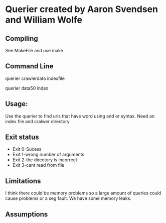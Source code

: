 # Querier created by Aaron Svendsen and William Wolfe

## Compiling
See MakeFile and use make

## Command Line
querier crawlerdata indexfile

querier data50 index

## Usage:
Use the querier to find urls that have word using and or syntax. Need an index file and cralwer directory


## Exit status
* Exit 0-Sucess
* Exit 1-wrong number of arguments
* Exit 2-the directory is incorrect
* Exit 3-cant read from file

## Limitations
I think there could be memory problems so a large amount of queries could
cause problems or a seg fault. We have some memory leaks.

## Assumptions